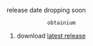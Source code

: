 release date dropping soon
                
                 obtainium


1. download [latest release](https://drive.google.com/drive/folders/19Lbd0y0gVkH7WtvS1k7ZOl5d8cJhTghq)

